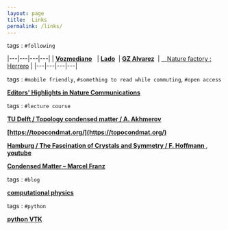 ```yaml
---
layout: page
title:  Links  
permalink: /links/
---
```





 
 

tags : `#following` 

|---|---|---|---|
| __[Vozmediano](https://wp.icmm.csic.es/field-theories-in-condensed-matter-physics/vozmediano/)__  &nbsp; | __[Lado](https://sites.google.com/site/joseluislado/home)__ &nbsp;| __[GZ Alvarez](https://g1257.github.io/index.html)__ &nbsp;|
__[Nature factory : Herrero](http://jarilloherrero.mit.edu/) |
|---|---|---|---|

tags : `#mobile friendly`, `#something to read while commuting`, `#open access` 
 

__[Editors' Highlights in  Nature Communications](https://www.nature.com/collections/rcdhyvxytb)__


tags : `#lecture course`


__[ TU Delft / Topology condensed matter / A. Akhmerov ](https://ocw.tudelft.nl/courses/topology-condensed-matter-concept/)__


__[https://topocondmat.org/](https://topocondmat.org/)__

__[ Hamburg / The Fascination of Crystals and Symmetry / F. Hoffmann ](https://crystalsymmetry.wordpress.com/yt/)__,  __[youtube](https://www.youtube.com/channel/UCts9FTFNInqTMvcFpdyap7w/playlists?sort=dd&view=1&shelf_id=2)__


__[Condensed Matter – Marcel Franz](https://www.youtube.com/watch?v=nSXmB9hWj28&list=PLaNkJORnlhZnU0bY50l10qHmjFGMyTfXi)__

tags : `#blog`

__[computational physics](https://compphys.go.ro/)__

tags : `#python`

__[python VTK](https://lorensen.github.io/VTKExamples/site/)__
